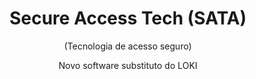 <div align="center">
  <h1>Secure Access Tech (SATA)</h1>
  <p>(Tecnologia de acesso seguro)</p>
  <p>Novo software substituto do LOKI</p>
</div>
